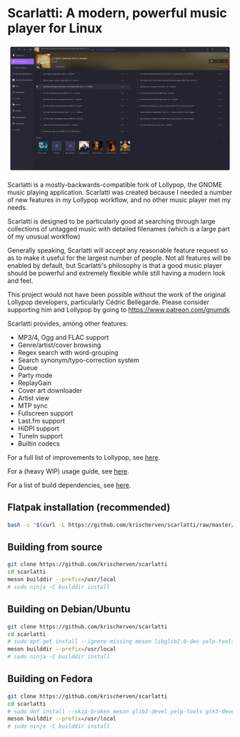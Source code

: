 # Scarlatti: A modern, powerful music player for Linux

![Scarlatti screenshot](./img/Screenshot_2024-08-24_01-57-42.png)

Scarlatti is a mostly-backwards-compatible fork of Lollypop, the GNOME music playing application.
Scarlatti was created because I needed a number of new features in my Lollypop workflow, and no
other music player met my needs.

Scarlatti is designed to be particularly good at searching through large collections of untagged
music with detailed filenames (which is a large part of my unusual workflow)

Generally speaking, Scarlatti will accept any reasonable feature request so as to make it useful for
the largest number of people. Not all features will be enabled by default, but Scarlatti's philosophy
is that a good music player should be powerful and extremely flexible while still having a modern
look and feel.

This project would not have been possible without the work of the original Lollypop developers,
particularly Cédric Bellegarde. Please consider supporting him and Lollypop by going to
https://www.patreon.com/gnumdk

Scarlatti provides, among other features:

- MP3/4, Ogg and FLAC support
- Genre/artist/cover browsing
- Regex search with word-grouping
- Search synonym/typo-correction system
- Queue
- Party mode
- ReplayGain
- Cover art downloader
- Artist view
- MTP sync
- Fullscreen support
- Last.fm support
- HiDPI support
- TuneIn support
- Builtin codecs

For a full list of improvements to Lollypop, see [here](./scarlatti-vs-lollypop.md).

For a (heavy WIP) usage guide, see [here](./how-do-I.md).

For a list of build dependencies, see [here](./build-dependencies.md).

## Flatpak installation (recommended)
``` bash
bash -c "$(curl -L https://github.com/krischerven/scarlatti/raw/master/install-flatpak.sh)"
```

## Building from source

```bash
git clone https://github.com/krischerven/scarlatti
cd scarlatti
meson builddir --prefix=/usr/local
# sudo ninja -C builddir install
```

## Building on Debian/Ubuntu

```bash
git clone https://github.com/krischerven/scarlatti
cd scarlatti
# sudo apt-get install --ignore-missing meson libglib2.0-dev yelp-tools libgirepository1.0-dev libgtk-3-dev gir1.2-totemplparser-1.0 python-gi-dev
meson builddir --prefix=/usr/local
# sudo ninja -C builddir install
```

## Building on Fedora

```bash
git clone https://github.com/krischerven/scarlatti
cd scarlatti
# sudo dnf install --skip-broken meson glib2-devel yelp-tools gtk3-devel gobject-introspection-devel python3 pygobject3-devel python3-gobject-devel libsoup3-devel totem-pl-parser libhandy python3-pillow
meson builddir --prefix=/usr/local
# sudo ninja -C builddir install
```

<!-- [![Packaging status](https://repology.org/badge/vertical-allrepos/lollypop.svg)](https://repology.org/project/lollypop/versions) -->
    